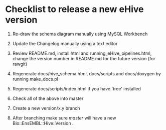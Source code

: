 
Checklist to release a new eHive version
========================================

1. Re-draw the schema diagram manually using MySQL Workbench

2. Update the Changelog manually using a text editor

3. Review README.md, install.html and running_eHive_pipelines.html,
    change the version number in README.md for the future version (for rawgit)

4. Regenerate docs/hive_schema.html, docs/scripts and docs/doxygen by running make_docs.pl

5. Regenerate docs/scripts/index.html if you have 'tree' installed

6. Check all of the above into master

7. Create a new version/x.y branch

8. After branching make sure *master* will have a new Bio::EnsEMBL::Hive::Version .


